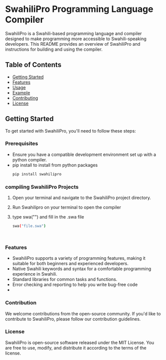 # SwahiliPro Programming Language Compiler

SwahiliPro is a Swahili-based programming language and compiler designed to make programming more accessible to Swahili-speaking developers. This README provides an overview of SwahiliPro and instructions for building and using the compiler.

## Table of Contents
- [Getting Started](#getting-started)
- [Features](#features)
- [Usage](#usage)
- [Example](#example)
- [Contributing](#contributing)
- [License](#license)

## Getting Started

To get started with SwahiliPro, you'll need to follow these steps:

### Prerequisites

- Ensure you have a compatible development environment set up with a python compiler.
- pip install to install from python packages
   ```bash
   pip install swahilipro

### compiling SwahiliPro Projects

1. Open your terminal and navigate to the SwahiliPro project directory.
2. Run Swahilipro on your terminal to open the compiler
3. type swa("") and fill in the .swa file 

   ```bash
   swa("file.swa")



   
### Features

- SwahiliPro supports a variety of programming features, making it suitable for both beginners and experienced developers.
- Native Swahili keywords and syntax for a comfortable programming experience in Swahili.
- Standard libraries for common tasks and functions.
- Error checking and reporting to help you write bug-free code
- 
### Contribution

We welcome contributions from the open-source community. If you'd like to contribute to SwahiliPro, please follow our contribution guidelines.

### License
SwahiliPro is open-source software released under the MIT License. You are free to use, modify, and distribute it according to the terms of the license.


